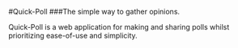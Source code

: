 #Quick-Poll
###The simple way to gather opinions.

Quick-Poll is a web application for making and sharing polls whilst prioritizing ease-of-use and simplicity.